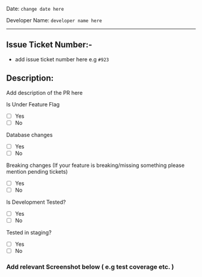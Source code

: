 Date: `change date here`

Developer Name: `developer name here`

---

## Issue Ticket Number:-

- add issue ticket number here e.g `#923`

## Description:

Add description of the PR here

Is Under Feature Flag

- [ ] Yes
- [ ] No

Database changes

- [ ] Yes
- [ ] No

Breaking changes (If your feature is breaking/missing something please mention pending tickets)

- [ ] Yes
- [ ] No

Is Development Tested?

- [ ] Yes
- [ ] No

Tested in staging?

- [ ] Yes
- [ ] No

### Add relevant Screenshot below ( e.g test coverage etc. )
